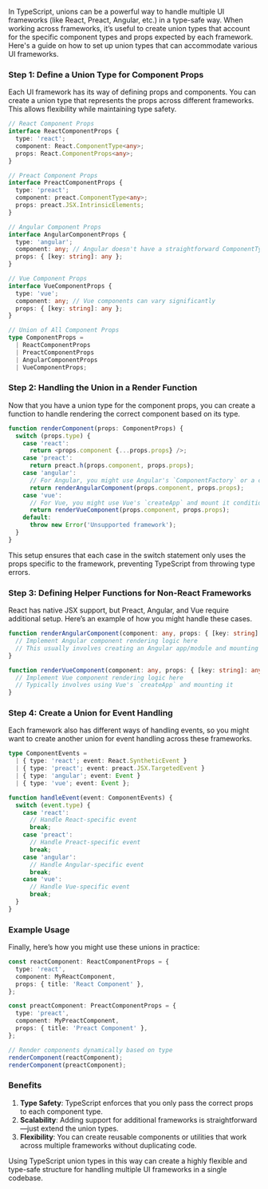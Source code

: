 In TypeScript, unions can be a powerful way to handle multiple UI frameworks (like React, Preact, Angular, etc.) in a type-safe way. When working across frameworks, it’s useful to create union types that account for the specific component types and props expected by each framework. Here's a guide on how to set up union types that can accommodate various UI frameworks.

### Step 1: Define a Union Type for Component Props

Each UI framework has its way of defining props and components. You can create a union type that represents the props across different frameworks. This allows flexibility while maintaining type safety.

```typescript
// React Component Props
interface ReactComponentProps {
  type: 'react';
  component: React.ComponentType<any>;
  props: React.ComponentProps<any>;
}

// Preact Component Props
interface PreactComponentProps {
  type: 'preact';
  component: preact.ComponentType<any>;
  props: preact.JSX.IntrinsicElements;
}

// Angular Component Props
interface AngularComponentProps {
  type: 'angular';
  component: any; // Angular doesn't have a straightforward ComponentType like React
  props: { [key: string]: any };
}

// Vue Component Props
interface VueComponentProps {
  type: 'vue';
  component: any; // Vue components can vary significantly
  props: { [key: string]: any };
}

// Union of All Component Props
type ComponentProps =
  | ReactComponentProps
  | PreactComponentProps
  | AngularComponentProps
  | VueComponentProps;
```

### Step 2: Handling the Union in a Render Function

Now that you have a union type for the component props, you can create a function to handle rendering the correct component based on its type.

```typescript
function renderComponent(props: ComponentProps) {
  switch (props.type) {
    case 'react':
      return <props.component {...props.props} />;
    case 'preact':
      return preact.h(props.component, props.props);
    case 'angular':
      // For Angular, you might use Angular's `ComponentFactory` or a custom renderer
      return renderAngularComponent(props.component, props.props);
    case 'vue':
      // For Vue, you might use Vue's `createApp` and mount it conditionally
      return renderVueComponent(props.component, props.props);
    default:
      throw new Error('Unsupported framework');
  }
}
```

This setup ensures that each case in the switch statement only uses the props specific to the framework, preventing TypeScript from throwing type errors.

### Step 3: Defining Helper Functions for Non-React Frameworks

React has native JSX support, but Preact, Angular, and Vue require additional setup. Here’s an example of how you might handle these cases.

```typescript
function renderAngularComponent(component: any, props: { [key: string]: any }) {
  // Implement Angular component rendering logic here
  // This usually involves creating an Angular app/module and mounting it
}

function renderVueComponent(component: any, props: { [key: string]: any }) {
  // Implement Vue component rendering logic here
  // Typically involves using Vue's `createApp` and mounting it
}
```

### Step 4: Create a Union for Event Handling

Each framework also has different ways of handling events, so you might want to create another union for event handling across these frameworks.

```typescript
type ComponentEvents =
  | { type: 'react'; event: React.SyntheticEvent }
  | { type: 'preact'; event: preact.JSX.TargetedEvent }
  | { type: 'angular'; event: Event }
  | { type: 'vue'; event: Event };

function handleEvent(event: ComponentEvents) {
  switch (event.type) {
    case 'react':
      // Handle React-specific event
      break;
    case 'preact':
      // Handle Preact-specific event
      break;
    case 'angular':
      // Handle Angular-specific event
      break;
    case 'vue':
      // Handle Vue-specific event
      break;
  }
}
```

### Example Usage

Finally, here’s how you might use these unions in practice:

```typescript
const reactComponent: ReactComponentProps = {
  type: 'react',
  component: MyReactComponent,
  props: { title: 'React Component' },
};

const preactComponent: PreactComponentProps = {
  type: 'preact',
  component: MyPreactComponent,
  props: { title: 'Preact Component' },
};

// Render components dynamically based on type
renderComponent(reactComponent);
renderComponent(preactComponent);
```

### Benefits

1. **Type Safety**: TypeScript enforces that you only pass the correct props to each component type.
2. **Scalability**: Adding support for additional frameworks is straightforward—just extend the union types.
3. **Flexibility**: You can create reusable components or utilities that work across multiple frameworks without duplicating code.

Using TypeScript union types in this way can create a highly flexible and type-safe structure for handling multiple UI frameworks in a single codebase.
